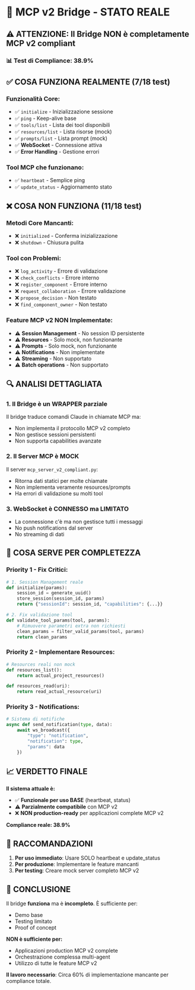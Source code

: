 # 🔴 MCP v2 Bridge - STATO REALE

## ⚠️ ATTENZIONE: Il Bridge NON è completamente MCP v2 compliant

### 📊 Test di Compliance: **38.9%**

## ✅ COSA FUNZIONA REALMENTE (7/18 test)

### Funzionalità Core:
- ✅ `initialize` - Inizializzazione sessione
- ✅ `ping` - Keep-alive base
- ✅ `tools/list` - Lista dei tool disponibili
- ✅ `resources/list` - Lista risorse (mock)
- ✅ `prompts/list` - Lista prompt (mock)
- ✅ **WebSocket** - Connessione attiva
- ✅ **Error Handling** - Gestione errori

### Tool MCP che funzionano:
- ✅ `heartbeat` - Semplice ping
- ✅ `update_status` - Aggiornamento stato

## ❌ COSA NON FUNZIONA (11/18 test)

### Metodi Core Mancanti:
- ❌ `initialized` - Conferma inizializzazione
- ❌ `shutdown` - Chiusura pulita

### Tool con Problemi:
- ❌ `log_activity` - Errore di validazione
- ❌ `check_conflicts` - Errore interno
- ❌ `register_component` - Errore interno
- ❌ `request_collaboration` - Errore validazione
- ❌ `propose_decision` - Non testato
- ❌ `find_component_owner` - Non testato

### Feature MCP v2 NON Implementate:
- ⚠️ **Session Management** - No session ID persistente
- ⚠️ **Resources** - Solo mock, non funzionante
- ⚠️ **Prompts** - Solo mock, non funzionante
- ⚠️ **Notifications** - Non implementate
- ⚠️ **Streaming** - Non supportato
- ⚠️ **Batch operations** - Non supportato

## 🔍 ANALISI DETTAGLIATA

### 1. **Il Bridge è un WRAPPER parziale**
Il bridge traduce comandi Claude in chiamate MCP ma:
- Non implementa il protocollo MCP v2 completo
- Non gestisce sessioni persistenti
- Non supporta capabilities avanzate

### 2. **Il Server MCP è MOCK**
Il server `mcp_server_v2_compliant.py`:
- Ritorna dati statici per molte chiamate
- Non implementa veramente resources/prompts
- Ha errori di validazione su molti tool

### 3. **WebSocket è CONNESSO ma LIMITATO**
- La connessione c'è ma non gestisce tutti i messaggi
- No push notifications dal server
- No streaming di dati

## 🎯 COSA SERVE PER COMPLETEZZA

### Priority 1 - Fix Critici:
```python
# 1. Session Management reale
def initialize(params):
    session_id = generate_uuid()
    store_session(session_id, params)
    return {"sessionId": session_id, "capabilities": {...}}

# 2. Fix validazione tool
def validate_tool_params(tool, params):
    # Rimuovere parametri extra non richiesti
    clean_params = filter_valid_params(tool, params)
    return clean_params
```

### Priority 2 - Implementare Resources:
```python
# Resources reali non mock
def resources_list():
    return actual_project_resources()

def resources_read(uri):
    return read_actual_resource(uri)
```

### Priority 3 - Notifications:
```python
# Sistema di notifiche
async def send_notification(type, data):
    await ws_broadcast({
        "type": "notification",
        "notification": type,
        "params": data
    })
```

## 📈 VERDETTO FINALE

**Il sistema attuale è:**
- ✅ **Funzionale per uso BASE** (heartbeat, status)
- ⚠️ **Parzialmente compatibile** con MCP v2
- ❌ **NON production-ready** per applicazioni complete MCP v2

**Compliance reale: 38.9%**

## 🔧 RACCOMANDAZIONI

1. **Per uso immediato**: Usare SOLO heartbeat e update_status
2. **Per produzione**: Implementare le feature mancanti
3. **Per testing**: Creare mock server completo MCP v2

## 📝 CONCLUSIONE

Il bridge **funziona** ma è **incompleto**. È sufficiente per:
- Demo base
- Testing limitato
- Proof of concept

**NON è sufficiente per:**
- Applicazioni production MCP v2 complete
- Orchestrazione complessa multi-agent
- Utilizzo di tutte le feature MCP v2

**Il lavoro necessario**: Circa 60% di implementazione mancante per compliance totale.